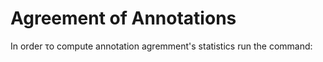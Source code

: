 # Agreement of Annotations 
In order το compute annotation agremment's statistics run the command: 

